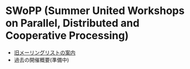 SWoPP (Summer United Workshops on Parallel, Distributed and Cooperative Processing)
======================

- [旧メーリングリストの案内](swopp-ml-old.md)
- 過去の開催概要(準備中)
